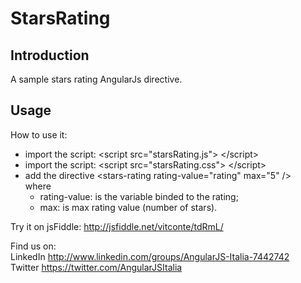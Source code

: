 StarsRating
==========

<h2>Introduction</h2>

A sample stars rating AngularJs directive.

<h2>Usage</h2>

How to use it: 
<ul>
<li>import the script: &lt;script src="starsRating.js"&gt; &lt;/script&gt;</li>
<li>import the script: &lt;script src="starsRating.css"&gt; &lt;/script&gt;</li>
<li>add the directive &lt;stars-rating rating-value="rating" max="5" /&gt; 
<br/>
where
  <ul>
    <li>rating-value: is the variable binded to the rating;</li>
    <li>max: is max rating value (number of stars).</li>
  </ul>
</li>
</ul>

Try it on jsFiddle: http://jsfiddle.net/vitconte/tdRmL/

Find us on:<br/>
LinkedIn http://www.linkedin.com/groups/AngularJS-Italia-7442742 <br/>
Twitter https://twitter.com/AngularJSItalia
